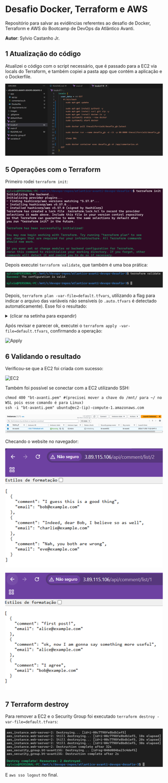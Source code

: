 # Desafio Docker, Terraform e AWS

Repositório para salvar as evidências referentes ao desafio de Docker, Terraform e AWS do Bootcamp de DevOps da Atlântico Avanti.

**Autor**: Sylvio Castanho Jr.

## 1 Atualização do código

Atualizei o código com o script necessário, que é passado para a EC2 via locals do Terraform, e também copiei a pasta app que contém a aplicação e o Dockerfile.

![Codigo](./images/01.png)




## 5 Operações com o Terraform

Primeiro rodei `terraform init`:

![Init](./images/02.png)

Depois executei `terraform validate`, que também é uma boa prática:

![Validate](./images/03.png)

Depois, `terraform plan -var-file=default.tfvars`, utilizando a flag para indicar o arquivo das variáveis não sensíveis (o `.auto.tfvars` é detectado automaticamente). Esse foi o resultado:

<details>

<summary>(clicar na setinha para expandir)</summary>

```
Terraform used the selected providers to generate the following execution plan. Resource actions are indicated with the following symbols:
  + create

Terraform will perform the following actions:

  # aws_instance.web-server-2 will be created
  + resource "aws_instance" "web-server-2" {
      + ami                                  = "ami-0a0e5d9c7acc336f1"
      + arn                                  = (known after apply)
      + associate_public_ip_address          = (known after apply)
      + availability_zone                    = (known after apply)
      + cpu_core_count                       = (known after apply)
      + cpu_threads_per_core                 = (known after apply)
      + disable_api_stop                     = (known after apply)
      + disable_api_termination              = (known after apply)
      + ebs_optimized                        = (known after apply)
      + get_password_data                    = false
      + host_id                              = (known after apply)
      + host_resource_group_arn              = (known after apply)
      + iam_instance_profile                 = (known after apply)
      + id                                   = (known after apply)
      + instance_initiated_shutdown_behavior = (known after apply)
      + instance_lifecycle                   = (known after apply)
      + instance_state                       = (known after apply)
      + instance_type                        = "t2.micro"
      + ipv6_address_count                   = (known after apply)
      + ipv6_addresses                       = (known after apply)
      + key_name                             = "bt-avanti"
      + monitoring                           = (known after apply)
      + outpost_arn                          = (known after apply)
      + password_data                        = (known after apply)
      + placement_group                      = (known after apply)
      + placement_partition_number           = (known after apply)
      + primary_network_interface_id         = (known after apply)
      + private_dns                          = (known after apply)
      + private_ip                           = (known after apply)
      + public_dns                           = (known after apply)
      + public_ip                            = (known after apply)
      + secondary_private_ips                = (known after apply)
      + security_groups                      = (known after apply)
      + source_dest_check                    = true
      + spot_instance_request_id             = (known after apply)
      + subnet_id                            = (known after apply)
      + tags                                 = {
          + "Type" = "web-server"
        }
      + tags_all                             = {
          + "Desafio" = "2"
          + "Name"    = "bt-avanti"
          + "Type"    = "web-server"
        }
      + tenancy                              = (known after apply)
      + user_data                            = "6986cd66497886879852de8c62f7b3f9bb7c87c3"
      + user_data_base64                     = (known after apply)
      + user_data_replace_on_change          = false
      + vpc_security_group_ids               = (known after apply)

      + capacity_reservation_specification (known after apply)

      + cpu_options (known after apply)

      + ebs_block_device (known after apply)

      + enclave_options (known after apply)

      + ephemeral_block_device (known after apply)

      + instance_market_options (known after apply)

      + maintenance_options (known after apply)

      + metadata_options (known after apply)

      + network_interface (known after apply)

      + private_dns_name_options (known after apply)

      + root_block_device (known after apply)
    }

  # aws_security_group.bt-avantiSG will be created
  + resource "aws_security_group" "bt-avantiSG" {
      + arn                    = (known after apply)
      + description            = "Allow incoming HTTP, HTTPS e SSH connections."
      + egress                 = [
          + {
              + cidr_blocks      = [
                  + "0.0.0.0/0",
                ]
              + from_port        = 0
              + ipv6_cidr_blocks = []
              + prefix_list_ids  = []
              + protocol         = "-1"
              + security_groups  = []
              + self             = false
              + to_port          = 0
                # (1 unchanged attribute hidden)
            },
        ]
      + id                     = (known after apply)
      + ingress                = [
          + {
              + cidr_blocks      = [
                  + "(meu-ip)/32",
                ]
              + description      = "HTTP to EC2"
              + from_port        = 80
              + ipv6_cidr_blocks = []
              + prefix_list_ids  = []
              + protocol         = "tcp"
              + security_groups  = []
              + self             = false
              + to_port          = 80
            },
          + {
              + cidr_blocks      = [
                  + "(meu-ip)/32",
                ]
              + description      = "HTTPS to EC2"
              + from_port        = 443
              + ipv6_cidr_blocks = []
              + prefix_list_ids  = []
              + protocol         = "tcp"
              + security_groups  = []
              + self             = false
              + to_port          = 443
            },
          + {
              + cidr_blocks      = [
                  + "(meu-ip)/32",
                ]
              + description      = "SSH to EC2"
              + from_port        = 22
              + ipv6_cidr_blocks = []
              + prefix_list_ids  = []
              + protocol         = "tcp"
              + security_groups  = []
              + self             = false
              + to_port          = 22
            },
        ]
      + name                   = "bt-avantiSG"
      + name_prefix            = (known after apply)
      + owner_id               = (known after apply)
      + revoke_rules_on_delete = false
      + tags                   = {
          + "Type" = "security-group"
        }
      + tags_all               = {
          + "Desafio" = "2"
          + "Name"    = "bt-avanti"
          + "Type"    = "security-group"
        }
      + vpc_id                 = (known after apply)
    }

Plan: 2 to add, 0 to change, 0 to destroy.
```

</details>


Após revisar e parecer ok, executei o `terraform apply -var-file=default.tfvars`, confirmando a operação:

![Apply](./images/4.png)


## 6 Validando o resultado

Verificou-se que a EC2 foi criada com sucesso:

![EC2](./images/12.png)

Também foi possível se conectar com a EC2 utilizando SSH:

```
chmod 400 "bt-avanti.pem" #(precisei mover a chave do /mnt/ para ~/ no WSL pois esse comando é para Linux)
ssh -i "bt-avanti.pem" ubuntu@ec2-(ip)-compute-1.amazonaws.com
```

![SSH](./images/05.png)

Checando o website no navegador:

![Site 1](./images/06.png)

![Site 2](./images/07.png)


## 7 Terraform destroy 

Para remover a EC2 e o Security Group foi executado `terraform destroy -var-file=default.tfvars`:

![Destroy](./images/08.png)

E `aws sso logout` no final.

